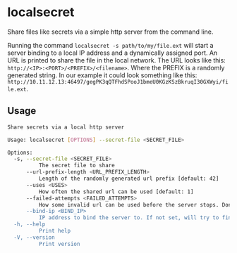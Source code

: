 # localsecret
Share files like secrets via a simple http server from the command line.

Running the command `localsecret -s path/to/my/file.ext` will start a server binding to a local IP address and a dynamically assigned port.
An URL is printed to share the file in the local network.
The URL looks like this: `http://<IP>:<PORT>/<PREFIX>/<filename>`. Where the PREFIX is a randomly generated string. In our example it could look something like this: `http://10.11.12.13:46497/gegPK3qQTFhdSPooJ1bmeU0KGzKSzBkruqI30GXWyi/file.ext`.

## Usage
``` bash
Share secrets via a local http server

Usage: localsecret [OPTIONS] --secret-file <SECRET_FILE>

Options:
  -s, --secret-file <SECRET_FILE>
          The secret file to share
      --url-prefix-length <URL_PREFIX_LENGTH>
          Length of the randomly generated url prefix [default: 42]
      --uses <USES>
          How often the shared url can be used [default: 1]
      --failed-attempts <FAILED_ATTEMPTS>
          How some invalid url can be used before the server stops. Don't set this to 0, as browser e.g. try to fetch the favicon.ico file [default: 3]
      --bind-ip <BIND_IP>
          IP address to bind the server to. If not set, will try to find the local IP address
  -h, --help
          Print help
  -V, --version
          Print version
```
